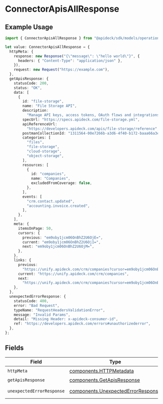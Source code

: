 # ConnectorApisAllResponse

## Example Usage

```typescript
import { ConnectorApisAllResponse } from "@apideck/sdk/models/operations";

let value: ConnectorApisAllResponse = {
  httpMeta: {
    response: new Response("{\"message\": \"hello world\"}", {
      headers: { "Content-Type": "application/json" },
    }),
    request: new Request("https://example.com"),
  },
  getApisResponse: {
    statusCode: 200,
    status: "OK",
    data: [
      {
        id: "file-storage",
        name: "File Storage API",
        description:
          "Manage API keys, access tokens, OAuth flows and integrations.",
        specUrl: "https://specs.apideck.com/file-storage.yml",
        apiReferenceUrl:
          "https://developers.apideck.com/apis/file-storage/reference",
        postmanCollectionId: "1311564-00e7266b-a3d6-4f40-b172-baaa66a3ed6f",
        categories: [
          "files",
          "file-storage",
          "cloud-storage",
          "object-storage",
        ],
        resources: [
          {
            id: "companies",
            name: "Companies",
            excludedFromCoverage: false,
          },
        ],
        events: [
          "crm.contact.updated",
          "accounting.invoice.created",
        ],
      },
    ],
    meta: {
      itemsOnPage: 50,
      cursors: {
        previous: "em9oby1jcm06OnBhZ2U6OjE=",
        current: "em9oby1jcm06OnBhZ2U6OjI=",
        next: "em9oby1jcm06OnBhZ2U6OjM=",
      },
    },
    links: {
      previous:
        "https://unify.apideck.com/crm/companies?cursor=em9oby1jcm06OnBhZ2U6OjE%3D",
      current: "https://unify.apideck.com/crm/companies",
      next:
        "https://unify.apideck.com/crm/companies?cursor=em9oby1jcm06OnBhZ2U6OjM",
    },
  },
  unexpectedErrorResponse: {
    statusCode: 400,
    error: "Bad Request",
    typeName: "RequestHeadersValidationError",
    message: "Invalid Params",
    detail: "Missing Header: x-apideck-consumer-id",
    ref: "https://developers.apideck.com/errors#unauthorizederror",
  },
};
```

## Fields

| Field                                                                                    | Type                                                                                     | Required                                                                                 | Description                                                                              |
| ---------------------------------------------------------------------------------------- | ---------------------------------------------------------------------------------------- | ---------------------------------------------------------------------------------------- | ---------------------------------------------------------------------------------------- |
| `httpMeta`                                                                               | [components.HTTPMetadata](../../models/components/httpmetadata.md)                       | :heavy_check_mark:                                                                       | N/A                                                                                      |
| `getApisResponse`                                                                        | [components.GetApisResponse](../../models/components/getapisresponse.md)                 | :heavy_minus_sign:                                                                       | Apis                                                                                     |
| `unexpectedErrorResponse`                                                                | [components.UnexpectedErrorResponse](../../models/components/unexpectederrorresponse.md) | :heavy_minus_sign:                                                                       | Unexpected error                                                                         |